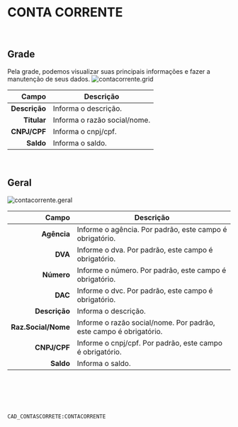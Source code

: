 # CONTA CORRENTE
<br>

## Grade
Pela grade, podemos visualizar suas principais informações e fazer a manutenção de seus dados.
![contacorrente.grid](https://raw.githubusercontent.com/netforcews/docs-siscom/master/geral/imagens/contacorrente.grid.png)

Campo | Descrição
--:|---
**Descrição** | Informa o descrição.
**Titular** | Informa o razão social/nome.
**CNPJ/CPF** | Informa o cnpj/cpf.
**Saldo** | Informa o saldo.
<br>

## Geral
![contacorrente.geral](https://raw.githubusercontent.com/netforcews/docs-siscom/master/geral/imagens/contacorrente.geral.png)

Campo | Descrição
--:|---
**Agência** | Informe o agência. Por padrão, este campo é obrigatório.
**DVA** | Informe o dva. Por padrão, este campo é obrigatório.
**Número** | Informe o número. Por padrão, este campo é obrigatório.
**DAC** | Informe o dvc. Por padrão, este campo é obrigatório.
**Descrição** | Informa o descrição.
**Raz.Social/Nome** | Informe o razão social/nome. Por padrão, este campo é obrigatório.
**CNPJ/CPF** | Informe o cnpj/cpf. Por padrão, este campo é obrigatório.
**Saldo** | Informa o saldo.
<br>
<br>
<br>
<br>

```CAD_CONTASCORRETE:CONTACORRENTE```
